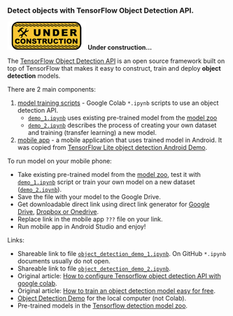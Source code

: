### Detect objects with TensorFlow Object Detection API.
![Under construction](../data/2019.09.25-under-construction-icon.png)
**Under construction...**

The [TensorFlow Object Detection API](https://github.com/tensorflow/models/tree/master/research/object_detection)
is an open source framework built on top of TensorFlow that makes it easy to construct,
train and deploy **object detection** models.

There are 2 main components:
   01. [model training scripts](01_training_script) - 
       Google Colab `*.ipynb` scripts to use an object detection API.
          * [`demo_1.ipynb`](https://colab.research.google.com/drive/1OkqFXb1GSxi7oNkiGfGttSmhaob4ivFy)
            uses existing pre-trained model from the
            [model zoo](https://github.com/tensorflow/models/blob/master/research/object_detection/g3doc/detection_model_zoo.md)
          * [`demo_2.ipynb`](https://colab.research.google.com/drive/1sKb5rXrwiJTxzk0jZxAmpfIYUg0gj4Bw)
       describes the process of creating your own dataset and training (transfer learning) a new model.
   02. [mobile app](02_mobile_app) -
       a mobile application that uses trained model in Android. It was copied from
       [TensorFlow Lite object detection Android Demo](https://github.com/tensorflow/examples/tree/master/lite/examples/object_detection/android).

To run model on your mobile phone:
   * Take existing pre-trained model from the
     [model zoo](https://github.com/tensorflow/models/blob/master/research/object_detection/g3doc/detection_model_zoo.md),
     test it with [`demo_1.ipynb`](https://colab.research.google.com/drive/1OkqFXb1GSxi7oNkiGfGttSmhaob4ivFy) script
     or train your own model on a new dataset
     ([`demo_2.ipynb`](https://colab.research.google.com/drive/1sKb5rXrwiJTxzk0jZxAmpfIYUg0gj4Bw)).
   * Save the file with your model to the Google Drive.
   * Get downloadable direct link using direct link generator for
     [Google Drive](https://www.wonderplugin.com/online-tools/google-drive-direct-link-generator),
     [Dropbox or Onedrive](https://syncwithtech.blogspot.com/p/direct-download-link-generator.html).
   * Replace link in the mobile app `???` file on your link.
   * Run mobile app in Android Studio and enjoy!

Links:
   * Shareable link to file
     [`object_detection_demo_1.ipynb`](https://colab.research.google.com/drive/1OkqFXb1GSxi7oNkiGfGttSmhaob4ivFy).
     On GitHub `*.ipynb` documents usually do not open.
   * Shareable link to file
     [`object_detection_demo_2.ipynb`]().
   * Original article: [How to configure Tensorflow object detection API with google colab](https://chamaradodandeniya.wordpress.com/2019/04/16/how-to-configure-google-colab-for-object-detection-using-tensorflow/).
   * Original article: [How to train an object detection model easy for free](https://medium.com/swlh/how-to-train-an-object-detection-model-easy-for-free-f388ff3663e).
   * [Object Detection Demo](https://github.com/tensorflow/models/blob/master/research/object_detection/object_detection_tutorial.ipynb) for the local computer (not Colab).
   * Pre-trained models in the [Tensorflow detection model zoo](https://github.com/tensorflow/models/blob/master/research/object_detection/g3doc/detection_model_zoo.md).
